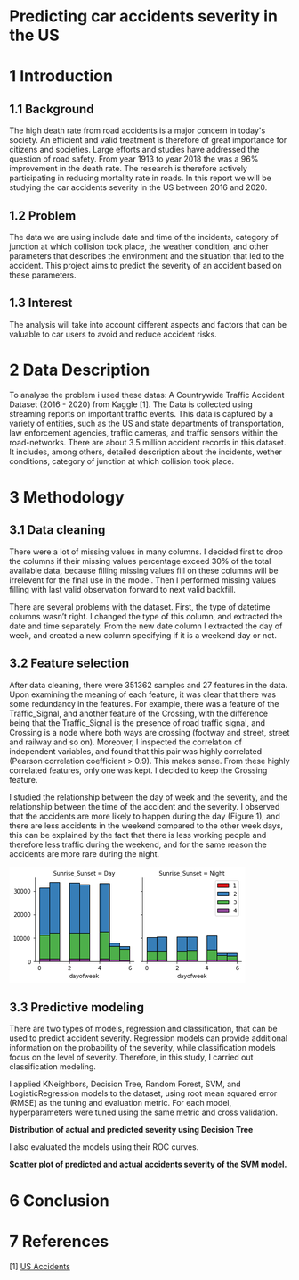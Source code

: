 # Predicting car accidents severity in the US

# 1 Introduction
## 1.1 Background

The high death rate from road accidents is a major concern in today's society. An efficient and valid treatment is therefore of great importance for citizens and societies. Large efforts and studies have addressed the question of road safety. From year 1913 to year 2018 the was a 96% improvement in the death rate. The research is therefore actively participating in reducing mortality rate in roads. In this report we will be studying the car accidents severity in the US between 2016 and 2020.

## 1.2 Problem

The data we are using include date and time of the incidents, category of junction at which collision took place, the weather condition, and other parameters that describes the environment and the situation that led to the accident. This project aims to predict the severity of an accident based on these parameters.

## 1.3 Interest

The analysis will take into account different aspects and factors that can be valuable to car users to avoid and reduce accident risks.

# 2 Data Description

To analyse the problem i used these datas: A Countrywide Traffic Accident Dataset (2016 - 2020) from Kaggle [1]. The Data is collected using streaming reports on important traffic events. This data is captured by a variety of entities, such as the US and state departments of transportation, law enforcement agencies, traffic cameras, and traffic sensors within the road-networks. There are about 3.5 million accident records in this dataset. It includes, among others, detailed description about the incidents, wether conditions, category of junction at which collision took place.


# 3 Methodology
## 3.1 Data cleaning

There were a lot of missing values in many columns. I decided first to drop the columns if their missing values percentage exceed 30% of the total available data, because filling missing values fill on these columns will be irrelevent for the final use in the model. Then I performed missing values filling with last valid observation forward to next valid backfill.

There are several problems with the dataset. First, the type of datetime columns wasn’t right. I changed the type of this column, and extracted the date and time separately. From the new date column I extracted the day of week, and created a new column specifying if it is a weekend day or not.

## 3.2 Feature selection

After data cleaning, there were 351362 samples and 27 features in the data. Upon examining the meaning of each feature, it was clear that there was some redundancy in the features. For example, there was a feature of the Traffic_Signal, and another feature of the Crossing, with the difference being that the Traffic_Signal is the presence of road traffic signal, and Crossing is a node where both ways are crossing (footway and street, street and railway and so on). Moreover, I inspected the correlation of independent variables, and found that this pair was highly correlated (Pearson correlation coefficient > 0.9). This makes sense. From these highly correlated features, only one was kept. I decided to keep the Crossing feature.

I studied the relationship between the day of week and the severity, and the relationship between the time of the accident and the severity. 
I observed that the accidents are more likely to happen during the day (Figure 1), and there are less accidents in the weekend compared to the other week days, this can be explained by the fact that there is less working people and therefore less traffic during the weekend, and for the same reason the accidents are more rare during the night.

![title](dayVSnight.png)

## 3.3 Predictive modeling

There are two types of models, regression and classification, that can be used to predict accident severity. Regression models can provide additional information on the probability of the severity, while classification models focus on the level of severity. Therefore, in this study, I carried out classification modeling.

I applied KNeighbors, Decision Tree, Random Forest, SVM, and LogisticRegression models to the dataset, using root mean squared error (RMSE) as the tuning and evaluation metric. For each model, hyperparameters were tuned using the same metric and cross validation. 

**Distribution of actual and predicted severity using Decision Tree**

I also evaluated the models using their ROC curves. 

**Scatter plot of predicted and actual accidents severity of the SVM model.**

# 6 Conclusion


# 7 References

[1] [US Accidents](https://www.kaggle.com/sobhanmoosavi/us-accidents/metadata)

